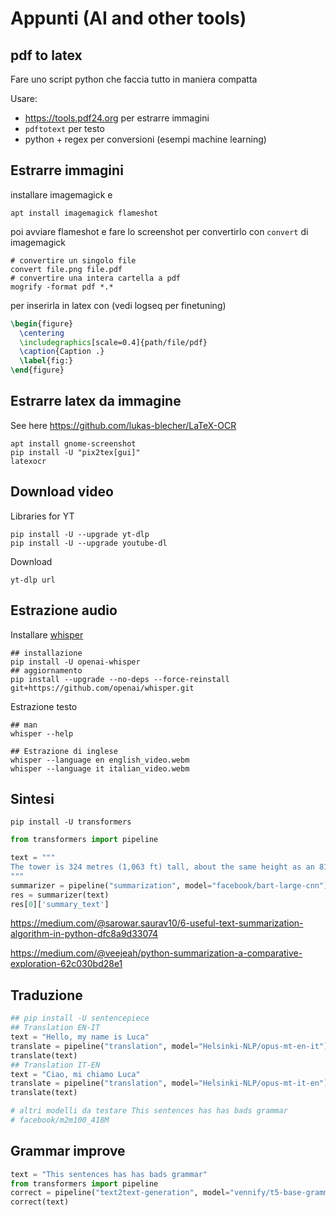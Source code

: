 # Appunti (AI and other tools)

## pdf to latex

Fare uno script python che faccia tutto in maniera compatta

Usare:
-  https://tools.pdf24.org per estrarre immagini
- `pdftotext` per testo
- python + regex per conversioni (esempi machine learning)

## Estrarre immagini
installare imagemagick e 
```
apt install imagemagick flameshot
```
poi avviare flameshot  e fare lo screenshot per convertirlo con `convert` di imagemagick
```
# convertire un singolo file
convert file.png file.pdf
# convertire una intera cartella a pdf
mogrify -format pdf *.*
```
per inserirla in latex con (vedi logseq per finetuning)
```tex
\begin{figure}
  \centering
  \includegraphics[scale=0.4]{path/file/pdf}
  \caption{Caption .}
  \label{fig:}
\end{figure}
```

## Estrarre latex da immagine
See here https://github.com/lukas-blecher/LaTeX-OCR

```
apt install gnome-screenshot
pip install -U "pix2tex[gui]"
latexocr
```

## Download video
Libraries for YT
```
pip install -U --upgrade yt-dlp
pip install -U --upgrade youtube-dl
```
Download
```
yt-dlp url
```

## Estrazione audio
Installare [whisper](https://github.com/openai/whisper)
```
## installazione
pip install -U openai-whisper
## aggiornamento
pip install --upgrade --no-deps --force-reinstall git+https://github.com/openai/whisper.git
```
Estrazione testo
```
## man
whisper --help

## Estrazione di inglese
whisper --language en english_video.webm
whisper --language it italian_video.webm
```

## Sintesi
```
pip install -U transformers
```

```python
from transformers import pipeline

text = """
The tower is 324 metres (1,063 ft) tall, about the same height as an 81-storey building, and the tallest structure in Paris. Its base is square, measuring 125 metres (410 ft) on each side. During its construction, the Eiffel Tower surpassed the Washington Monument to become the tallest man-made structure in the world, a title it held for 41 years until the Chrysler Building in New York City was finished in 1930. It was the first structure to reach a height of 300 metres. Due to the addition of a broadcasting aerial at the top of the tower in 1957, it is now taller than the Chrysler Building by 5.2 metres (17 ft). Excluding transmitters, the Eiffel Tower is the second tallest free-standing structure in France after the Millau Viaduct.
"""
summarizer = pipeline("summarization", model="facebook/bart-large-cnn")
res = summarizer(text)
res[0]['summary_text']

```

https://medium.com/@sarowar.saurav10/6-useful-text-summarization-algorithm-in-python-dfc8a9d33074

https://medium.com/@veejeah/python-summarization-a-comparative-exploration-62c030bd28e1


## Traduzione
```python
## pip install -U sentencepiece
## Translation EN-IT
text = "Hello, my name is Luca"
translate = pipeline("translation", model="Helsinki-NLP/opus-mt-en-it")
translate(text)
## Translation IT-EN
text = "Ciao, mi chiamo Luca"
translate = pipeline("translation", model="Helsinki-NLP/opus-mt-it-en")
translate(text)

# altri modelli da testare This sentences has has bads grammar 
# facebook/m2m100_418M

```



## Grammar improve
```python
text = "This sentences has has bads grammar"
from transformers import pipeline
correct = pipeline("text2text-generation", model="vennify/t5-base-grammar-correction")
correct(text)
```
